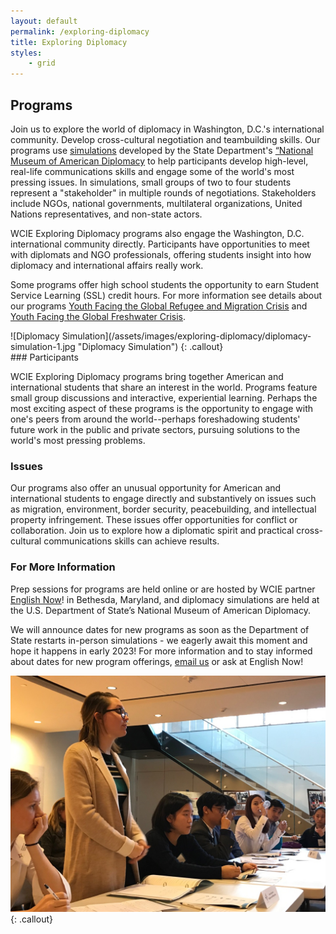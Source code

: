 ```yaml
---
layout: default
permalink: /exploring-diplomacy
title: Exploring Diplomacy
styles:
    - grid
---
```

<section markdown="1">

## Programs

Join us to explore the world of diplomacy in Washington, D.C.'s international community. Develop cross-cultural negotiation and teambuilding skills. Our programs use [simulations](https://diplomacy.state.gov/education/about/class-materials) developed by the State Department's [“National Museum of American Diplomacy](https://diplomacy.state.gov/) to help participants develop high-level, real-life communications skills and engage some of the world's most pressing issues. In simulations, small groups of two to four students represent a "stakeholder" in multiple rounds of negotiations. Stakeholders include NGOs, national governments, multilateral organizations, United Nations representatives, and non-state actors.

WCIE Exploring Diplomacy programs also engage the Washington, D.C. international community directly. Participants have opportunities to meet with diplomats and NGO professionals, offering students insight into how diplomacy and international affairs really work.

Some programs offer high school students the opportunity to earn Student Service Learning (SSL) credit hours. For more information see details about our programs [Youth Facing the Global Refugee and Migration Crisis](/student-service-learning/youth-facing-the-global-refugee-and-migration-crisis) and [Youth Facing the Global Freshwater Crisis](/student-service-learning/youth-facing-the-global-freshwater-crisis).
</section>
![Diplomacy Simulation](/assets/images/exploring-diplomacy/diplomacy-simulation-1.jpg "Diplomacy Simulation")
{: .callout}
<section markdown="1">
### Participants

WCIE Exploring Diplomacy programs bring together American and international students that share an interest in the world. Programs feature small group discussions and interactive, experiential learning. Perhaps the most exciting aspect of these programs is the opportunity to engage with one's peers from around the world--perhaps foreshadowing students' future work in the public and private sectors, pursuing solutions to the world's most pressing problems.

### Issues

Our programs also offer an unusual opportunity for American and international students to engage directly and substantively on issues such as migration, environment, border security, peacebuilding, and intellectual property infringement. These issues offer opportunities for conflict or collaboration. Join us to explore how a diplomatic spirit and practical cross-cultural communications skills can achieve results.

### For More Information

Prep sessions for programs are held online or are hosted by WCIE partner [English Now](http://english-now.com/)! in Bethesda, Maryland, and diplomacy simulations are held at the U.S. Department of State’s National Museum of American Diplomacy.

We will announce dates for new programs as soon as the Department of State restarts in-person simulations - we eagerly await this moment and hope it happens in early 2023! For more information and to stay informed about dates for new program offerings, [email us](mailto:communityservice@washingtoncie.org) or ask at English Now!

</section>

![Diplomacy Simulation](/assets/images/exploring-diplomacy/diplomacy-simulation-2.jpg "Diplomacy Simulation")
{: .callout}

